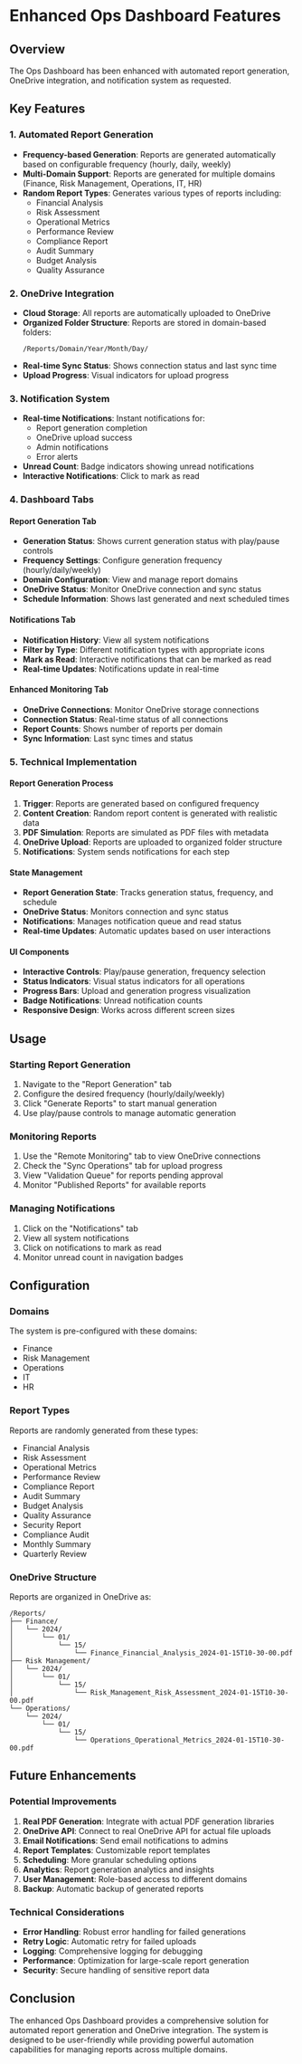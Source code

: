 # Enhanced Ops Dashboard Features

## Overview
The Ops Dashboard has been enhanced with automated report generation, OneDrive integration, and notification system as requested.

## Key Features

### 1. Automated Report Generation
- **Frequency-based Generation**: Reports are generated automatically based on configurable frequency (hourly, daily, weekly)
- **Multi-Domain Support**: Reports are generated for multiple domains (Finance, Risk Management, Operations, IT, HR)
- **Random Report Types**: Generates various types of reports including:
  - Financial Analysis
  - Risk Assessment
  - Operational Metrics
  - Performance Review
  - Compliance Report
  - Audit Summary
  - Budget Analysis
  - Quality Assurance

### 2. OneDrive Integration
- **Cloud Storage**: All reports are automatically uploaded to OneDrive
- **Organized Folder Structure**: Reports are stored in domain-based folders:
  ```
  /Reports/Domain/Year/Month/Day/
  ```
- **Real-time Sync Status**: Shows connection status and last sync time
- **Upload Progress**: Visual indicators for upload progress

### 3. Notification System
- **Real-time Notifications**: Instant notifications for:
  - Report generation completion
  - OneDrive upload success
  - Admin notifications
  - Error alerts
- **Unread Count**: Badge indicators showing unread notifications
- **Interactive Notifications**: Click to mark as read

### 4. Dashboard Tabs

#### Report Generation Tab
- **Generation Status**: Shows current generation status with play/pause controls
- **Frequency Settings**: Configure generation frequency (hourly/daily/weekly)
- **Domain Configuration**: View and manage report domains
- **OneDrive Status**: Monitor OneDrive connection and sync status
- **Schedule Information**: Shows last generated and next scheduled times

#### Notifications Tab
- **Notification History**: View all system notifications
- **Filter by Type**: Different notification types with appropriate icons
- **Mark as Read**: Interactive notifications that can be marked as read
- **Real-time Updates**: Notifications update in real-time

#### Enhanced Monitoring Tab
- **OneDrive Connections**: Monitor OneDrive storage connections
- **Connection Status**: Real-time status of all connections
- **Report Counts**: Shows number of reports per domain
- **Sync Information**: Last sync times and status

### 5. Technical Implementation

#### Report Generation Process
1. **Trigger**: Reports are generated based on configured frequency
2. **Content Creation**: Random report content is generated with realistic data
3. **PDF Simulation**: Reports are simulated as PDF files with metadata
4. **OneDrive Upload**: Reports are uploaded to organized folder structure
5. **Notifications**: System sends notifications for each step

#### State Management
- **Report Generation State**: Tracks generation status, frequency, and schedule
- **OneDrive Status**: Monitors connection and sync status
- **Notifications**: Manages notification queue and read status
- **Real-time Updates**: Automatic updates based on user interactions

#### UI Components
- **Interactive Controls**: Play/pause generation, frequency selection
- **Status Indicators**: Visual status indicators for all operations
- **Progress Bars**: Upload and generation progress visualization
- **Badge Notifications**: Unread notification counts
- **Responsive Design**: Works across different screen sizes

## Usage

### Starting Report Generation
1. Navigate to the "Report Generation" tab
2. Configure the desired frequency (hourly/daily/weekly)
3. Click "Generate Reports" to start manual generation
4. Use play/pause controls to manage automatic generation

### Monitoring Reports
1. Use the "Remote Monitoring" tab to view OneDrive connections
2. Check the "Sync Operations" tab for upload progress
3. View "Validation Queue" for reports pending approval
4. Monitor "Published Reports" for available reports

### Managing Notifications
1. Click on the "Notifications" tab
2. View all system notifications
3. Click on notifications to mark as read
4. Monitor unread count in navigation badges

## Configuration

### Domains
The system is pre-configured with these domains:
- Finance
- Risk Management
- Operations
- IT
- HR

### Report Types
Reports are randomly generated from these types:
- Financial Analysis
- Risk Assessment
- Operational Metrics
- Performance Review
- Compliance Report
- Audit Summary
- Budget Analysis
- Quality Assurance
- Security Report
- Compliance Audit
- Monthly Summary
- Quarterly Review

### OneDrive Structure
Reports are organized in OneDrive as:
```
/Reports/
├── Finance/
│   └── 2024/
│       └── 01/
│           └── 15/
│               └── Finance_Financial_Analysis_2024-01-15T10-30-00.pdf
├── Risk Management/
│   └── 2024/
│       └── 01/
│           └── 15/
│               └── Risk_Management_Risk_Assessment_2024-01-15T10-30-00.pdf
└── Operations/
    └── 2024/
        └── 01/
            └── 15/
                └── Operations_Operational_Metrics_2024-01-15T10-30-00.pdf
```

## Future Enhancements

### Potential Improvements
1. **Real PDF Generation**: Integrate with actual PDF generation libraries
2. **OneDrive API**: Connect to real OneDrive API for actual file uploads
3. **Email Notifications**: Send email notifications to admins
4. **Report Templates**: Customizable report templates
5. **Scheduling**: More granular scheduling options
6. **Analytics**: Report generation analytics and insights
7. **User Management**: Role-based access to different domains
8. **Backup**: Automatic backup of generated reports

### Technical Considerations
- **Error Handling**: Robust error handling for failed generations
- **Retry Logic**: Automatic retry for failed uploads
- **Logging**: Comprehensive logging for debugging
- **Performance**: Optimization for large-scale report generation
- **Security**: Secure handling of sensitive report data

## Conclusion

The enhanced Ops Dashboard provides a comprehensive solution for automated report generation and OneDrive integration. The system is designed to be user-friendly while providing powerful automation capabilities for managing reports across multiple domains.

